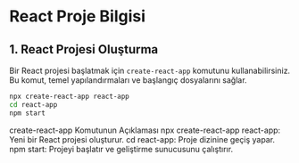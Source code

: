 # React Proje Bilgisi

## 1. React Projesi Oluşturma

Bir React projesi başlatmak için `create-react-app` komutunu kullanabilirsiniz. Bu komut, temel yapılandırmaları ve başlangıç dosyalarını sağlar.

```bash
npx create-react-app react-app
cd react-app
npm start
```
create-react-app Komutunun Açıklaması
npx create-react-app react-app: Yeni bir React projesi oluşturur.
cd react-app: Proje dizinine geçiş yapar.
npm start: Projeyi başlatır ve geliştirme sunucusunu çalıştırır.
